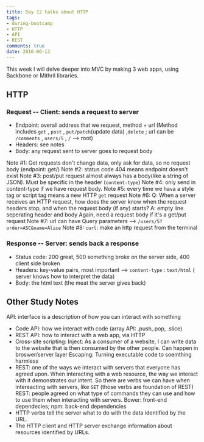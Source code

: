 ```yaml
---
title: Day 12 talks about HTTP
tags: 
- during-bootcamp
- HTTP
- API
- REST
comments: true
date: 2016-06-13
---
```


This week I will delve deeper into MVC by making 3 web apps, using Backbone or Mithril libraries.    

HTTP
--------------

<h3> Request -- Client: sends a request to server </h3>

* Endpoint: overall address that we request, method + url (Method includes `get` , `post` , `put/patch`(update data) ,`delete` ; url can be `/comments` , `users/5` , `/` --> root)
* Headers: see notes
* Body: any request sent to server goes to request body

Note #1: Get requests don't change data, only ask for data, so no request body
(endpoint: get/)
Note #2: status code 404 means endpoint doesn't exist
Note #3: post/put request almost always has a body(like a string of JSON). Must be specific in the header (`content-type`)
Note #4: only send in content-type if we have request body. 
Note #5: every time we hava a style tag or script tag means a new HTTP `get` request
Note #6: Q: When a server receives an HTTP request, how does the server know when the request headers stop, and when the request body (if any) starts? A: empty line seperating header and body
Again, need a request body if it's a get/put request
Note #7: url can have Query parameters  --> `/users/5?order=ASC&name=Alice`
Note #8: `curl`: make an http request from the terminal



<h3> Response -- Server: sends back a response </h3>

* Status code: 200 great, 500 something broke on the server side, 400 client side broken
* Headers: key-value pairs, most important --> `content-type` : `text/html` ( server knows how to interpret the data)
* Body: the html text (the meat the server gives back)


Other Study Notes
--------------
API: interface is a description of how you can interact with something 
* Code API: how we interact with code (array API: .push,.pop, .slice)
* REST API: how to interact with a web app, via HTTP
* Cross-site scripting: 
Inject: As a consumer of a website, I can write data to the website that is then consumed by the other people. Can happen in broswer/server layer
Escaping: Turning executable code to soemthing harmless
* REST: one of the ways we interact with servers that everyone has agreed upon. When interacting with a web resource, the way we interact with it demonstrates our intent. So there are verbs we can have when intereacting with servers, like `GET` (those verbs are foundation of REST)
REST: people agreed on what type of commands they can use and how to use them when interacting with servers.
Bower: front-end dependecies; npm: back-end dependencies 
* HTTP verbs tell the server what to do with the data identified by the URL.
* The HTTP client and HTTP server exchange information about resources identified by URLs.
